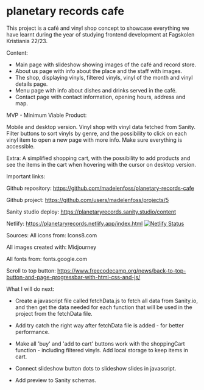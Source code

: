 # planetary records cafe

This project is a café and vinyl shop concept to showcase everything we have learnt during the year of studying frontend development at Fagskolen Kristiania 22/23.

Content:
- Main page with slideshow showing images of the café and record store.
- About us page with info about the place and the staff with images.
- The shop, displaying vinyls, filtered vinyls, vinyl of the month and vinyl details page.
- Menu page with info about dishes and drinks served in the café.
- Contact page with contact information, opening hours, address and map.

MVP - Minimum Viable Product:

Mobile and desktop version.
Vinyl shop with vinyl data fetched from Sanity.
Filter buttons to sort vinyls by genre, and the possibility 
to click on each vinyl item to open a new page with more info.
Make sure everything is accessible.

Extra: 
A simplified shopping cart, with the possibility to add 
products and see the items in the cart when hovering with 
the cursor on desktop version.

Important links:

Github repository:
https://github.com/madelenfoss/planetary-records-cafe

Github project:
https://github.com/users/madelenfoss/projects/5

Sanity studio deploy:
https://planetaryrecords.sanity.studio/content

Netlify:
https://planetaryrecords.netlify.app/index.html
[![Netlify Status](https://api.netlify.com/api/v1/badges/a93bc08d-0c64-4116-aabf-26da4657c8d9/deploy-status)](https://app.netlify.com/sites/planetaryrecords/deploys)

Sources:
All icons from:
Icons8.com

All images created with:
Midjourney

All fonts from:
fonts.google.com

Scroll to top button:
https://www.freecodecamp.org/news/back-to-top-button-and-page-progressbar-with-html-css-and-js/

What I will do next:
- Create a javascript file called fetchData.js to fetch all data from Sanity.io, and then get the data needed for 	each function that will be used in the project from the fetchData file.

- Add try catch the right way after fetchData file is added - for better performance.

- Make all 'buy' and 'add to cart' buttons work with the shoppingCart function - including filtered vinyls.
Add local storage to keep items in cart.

- Connect slideshow button dots to slideshow slides in javascript.

- Add preview to Sanity schemas.